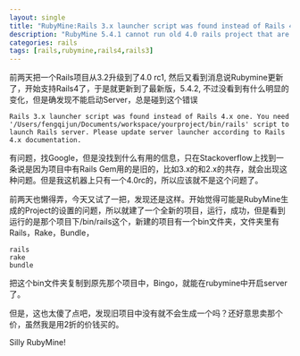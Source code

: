 ```yaml
---
layout: single
title: "RubyMine:Rails 3.x launcher script was found instead of Rails 4.x"
description: "RubyMine 5.4.1 cannot run old 4.0 rails project that are upgraded from 3.x rails project "
categories: rails
tags: [rails,rubymine,rails4,rails3]
---
```


前两天把一个Rails项目从3.2升级到了4.0 rc1, 然后又看到消息说Rubymine更新了，开始支持Rails4了，于是就更新到了最新版，5.4.2, 不过没看到有什么明显的变化，但是确发现不能启动Server，总是碰到这个错误

	Rails 3.x launcher script was found instead of Rails 4.x one. You need '/Users/fengqijun/Documents/workspace/yourproject/bin/rails' script to launch Rails server. Please update server launcher according to Rails 4.x documentation.

有问题，找Google，但是没找到什么有用的信息，只在Stackoverflow上找到一条说是因为项目中有Rails Gem用的是旧的，比如3.x的和2.x的共存，就会出现这种问题。但是我这机器上只有一个4.0rc的，所以应该就不是这个问题了。

前两天也懒得弄，今天又试了一把，发现还是这样。开始觉得可能是RubyMine生成的Project的设置的问题，所以就建了一个全新的项目，运行，成功，但是看到运行的是那个项目下/bin/rails这个，新建的项目有一个bin文件夹，文件夹里有Rails，Rake，Bundle，

	rails
	rake
	bundle

把这个bin文件夹复制到原先那个项目中，Bingo，就能在rubymine中开启server了。

但是，这也太傻了点吧，发现旧项目中没有就不会生成一个吗？还好意思卖那个价，虽然我是用2折的价钱买的。

Silly RubyMine!
